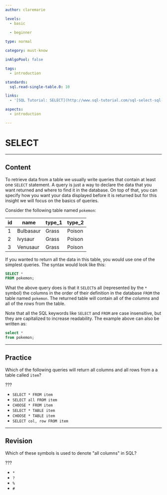 ```yaml
---
author: claremarie

levels:
  - basic
  
  - beginner

type: normal

category: must-know

inAlgoPool: false

tags:
  - introduction

standards:
  sql.read-single-table.0: 10

links:
  - '[SQL Tutorial: SELECT](http://www.sql-tutorial.com/sql-select-sql-tutorial/){website}'

aspects:
  - introduction

---
```


# SELECT

---
## Content

To retrieve data from a table we usually write queries that contain at least one `SELECT` statement. A query is just a way to declare the data that you want returned and where to find it in the database. On top of that, you can specify how you want your data displayed before it is returned but for this insight we will focus on the basics of queries.
 
Consider the following table named `pokemon`:

| id | name      | type_1 | type_2 |
|----|-----------|--------|--------|
| 1  | Bulbasaur | Grass  | Poison |
| 2  | Ivysaur   | Grass  | Poison |
| 3  | Venusaur  | Grass  | Poison |

If you wanted to return all the data in this table, you would use one of the simplest queries. The syntax would look like this:
```sql
SELECT *
FROM pokemon;
```

What the above query does is that it `SELECT`s all (represented by the `*` symbol) the columns in the order of their definition in the database `FROM` the table named `pokemon`. The returned table will contain all of the *columns* and all of the *rows* from the table.

Note that all the SQL keywords like `SELECT` and `FROM` are case insensitive, but they are capitalized to increase readability. The example above can also be written as:

```sql
select *
from pokemon;
```


---
## Practice

Which of the following queries will return all columns and all rows from a a table called `item`?

???

* `SELECT * FROM item`
* `SELECT all FROM item`
* `CHOOSE * FROM item`
* `SELECT * TABLE item`
* `CHOOSE * TABLE item`
* `SELECT col, row FROM item`

---
## Revision

Which of these symbols is used to denote "all columns" in SQL?

???

* `*`
* `?`
* `%`
* `#`

